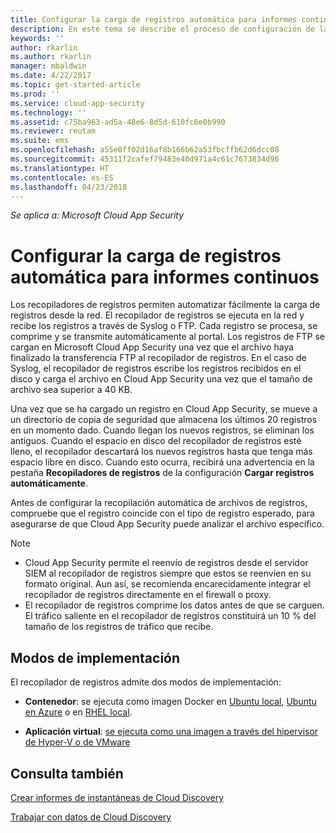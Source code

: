 ```yaml
---
title: Configurar la carga de registros automática para informes continuos | Microsoft Docs
description: En este tema se describe el proceso de configuración de la carga de registros automática para informes continuos en Cloud App Security.
keywords: ''
author: rkarlin
ms.author: rkarlin
manager: mbaldwin
ms.date: 4/22/2017
ms.topic: get-started-article
ms.prod: ''
ms.service: cloud-app-security
ms.technology: ''
ms.assetid: c75ba963-ad5a-48e6-8d5d-610fc6e0b990
ms.reviewer: reutam
ms.suite: ems
ms.openlocfilehash: a55e0ff02d16af8b166b62a53fbcffb62d6dcc08
ms.sourcegitcommit: 45311f2cafef79483e40d971a4c61c7673834d96
ms.translationtype: HT
ms.contentlocale: es-ES
ms.lasthandoff: 04/23/2018
---
```

*Se aplica a: Microsoft Cloud App Security*


# <a name="configure-automatic-log-upload-for-continuous-reports"></a>Configurar la carga de registros automática para informes continuos


Los recopiladores de registros permiten automatizar fácilmente la carga de registros desde la red. El recopilador de registros se ejecuta en la red y recibe los registros a través de Syslog o FTP. Cada registro se procesa, se comprime y se transmite automáticamente al portal. Los registros de FTP se cargan en Microsoft Cloud App Security una vez que el archivo haya finalizado la transferencia FTP al recopilador de registros.  En el caso de Syslog, el recopilador de registros escribe los registros recibidos en el disco y carga el archivo en Cloud App Security una vez que el tamaño de archivo sea superior a 40 KB.

Una vez que se ha cargado un registro en Cloud App Security, se mueve a un directorio de copia de seguridad que almacena los últimos 20 registros en un momento dado. Cuando llegan los nuevos registros, se eliminan los antiguos. Cuando el espacio en disco del recopilador de registros esté lleno, el recopilador descartará los nuevos registros hasta que tenga más espacio libre en disco. Cuando esto ocurra, recibirá una advertencia en la pestaña **Recopiladores de registros** de la configuración **Cargar registros automáticamente**.

Antes de configurar la recopilación automática de archivos de registros, compruebe que el registro coincide con el tipo de registro esperado, para asegurarse de que Cloud App Security puede analizar el archivo específico.

> [!NOTE]
>-  Cloud App Security permite el reenvío de registros desde el servidor SIEM al recopilador de registros siempre que estos se reenvíen en su formato original. Aun así, se recomienda encarecidamente integrar el recopilador de registros directamente en el firewall o proxy.
>- El recopilador de registros comprime los datos antes de que se carguen. El tráfico saliente en el recopilador de registros constituirá un 10 % del tamaño de los registros de tráfico que recibe. 

## <a name="deployment-modes"></a>Modos de implementación

El recopilador de registros admite dos modos de implementación:

-   **Contenedor**: se ejecuta como imagen Docker en [Ubuntu local](discovery-docker-ubuntu.md), [Ubuntu en Azure](discovery-docker-ubuntu-azure.md) o en [RHEL local](discovery-docker-ubuntu.md). 

-   **Aplicación virtual**: [se ejecuta como una imagen a través del hipervisor de Hyper-V o de VMware](configure-automatic-log-upload-for-continuous-reports.md)




## <a name="see-also"></a>Consulta también
 
[Crear informes de instantáneas de Cloud Discovery](create-snapshot-cloud-discovery-reports.md)

[Trabajar con datos de Cloud Discovery](working-with-cloud-discovery-data.md)

